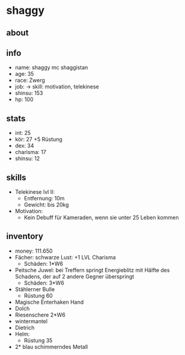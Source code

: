 # shaggy

## about

## info

* name: shaggy mc shaggistan
* age: 35
* race: Zwerg
* job: -> skill: motivation, telekinese
* shinsu: 153 
* hp: 100 

## stats

* int: 25
* kör: 27 +5 Rüstung
* dex: 34
* charisma: 17
* shinsu: 12

## skills

* Telekinese lvl II:
  * Entfernung: 10m
  * Gewicht: bis 20kg
* Motivation:
  * Kein Debuff für Kameraden, wenn sie unter 25 Leben kommen

## inventory

* money: 111.650 
* Fächer: schwarze Lust: +1 LVL Charisma 
  * Schäden: 1*W6
* Peitsche Juwel: bei Treffern springt Energieblitz mit Hälfte des Schadens, der auf 2 andere Gegner überspringt
  * Schäden: 3*W6
* Stählerner Bulle
  * Rüstung 60
* Magische Enterhaken Hand 
* Dolch
* Riesenschere 2*W6
* wintermantel
* Dietrich
* Helm: 
  * Rüstung 35
* 2* blau schimmerndes Metall     

